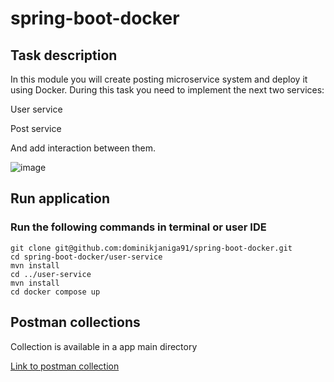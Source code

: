 # spring-boot-docker

## Task description

In this module you will create posting microservice system and deploy it using Docker.
During this task you need to implement the next two services:

User service

Post service

And add interaction between them.

![image](https://user-images.githubusercontent.com/57048349/233357374-f27e20de-960f-42d3-ba75-7f238493763e.png)

## Run application

### Run the following commands in terminal or user IDE
```
git clone git@github.com:dominikjaniga91/spring-boot-docker.git
cd spring-boot-docker/user-service
mvn install
cd ../user-service
mvn install
cd docker compose up
```

## Postman collections
Collection is available in a app main directory

[Link to postman collection](https://github.com/dominikjaniga91/spring-boot-docker/blob/master/docker-task.postman_collection.json)